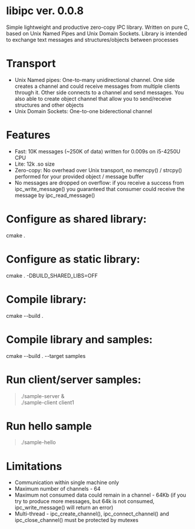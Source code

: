 # libipc ver. 0.0.8
Simple lightweight and productive zero-copy IPC library. Written on pure C, based on Unix Named Pipes and Unix Domain Sockets. Library is intended to exchange text messages and structures/objects between processes

# Transport
* Unix Named pipes: One-to-many unidirectional channel. One side creates a channel and could receive messages from multiple clients through it. Other side connects to a channel and send messages. You also able to create object channel that allow you to send/receive structures and other objects
* Unix Domain Sockets: One-to-one biderectional channel

# Features
* Fast: 10K messages (~250K of data) written for 0.009s on i5-4250U CPU
* Lite: 12k .so size
* Zero-copy: No overhead over Unix transport, no memcpy() / strcpy() performed for your provided object / message buffer
* No messages are dropped on overflow: if you receive a success from ipc_write_message() you guaranteed that consumer could receive the message by ipc_read_message()

# Configure as shared library:
cmake .

# Configure as static library:
cmake . -DBUILD_SHARED_LIBS=OFF

# Compile library:
cmake --build .

# Compile library and samples:
cmake --build . --target samples

# Run client/server samples:
> ./sample-server &  
> ./sample-client client1

# Run hello sample
> ./sample-hello

# Limitations
* Communication within single machine only
* Maximum number of channels - 64
* Maximum not consumed data could remain in a channel - 64Kb (if you try to produce more messages, but 64k is not consumed, ipc_write_message() will return an error)
* Multi-thread - ipc_create_channel(), ipc_connect_channel() and ipc_close_channel() must be protected by mutexes
